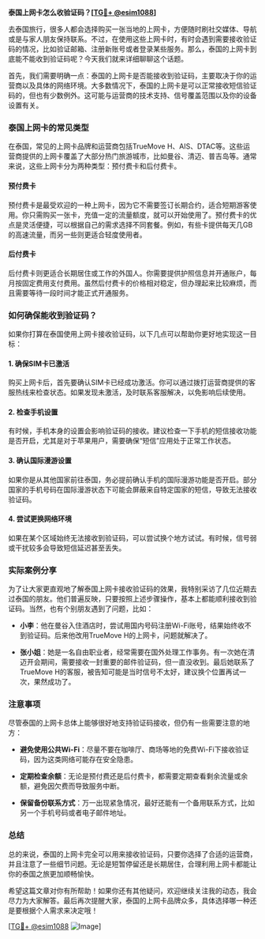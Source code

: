 **泰国上网卡怎么收验证码？[[TG💪+ @esim1088](https://t.me/s/esim1088)]**

去泰国旅行，很多人都会选择购买一张当地的上网卡，方便随时刷社交媒体、导航或是与家人朋友保持联系。不过，在使用这些上网卡时，有时会遇到需要接收验证码的情况，比如验证邮箱、注册新账号或者登录某些服务。那么，泰国的上网卡到底能不能收到验证码呢？今天我们就来详细聊聊这个话题。

首先，我们需要明确一点：泰国的上网卡是否能接收到验证码，主要取决于你的运营商以及具体的网络环境。大多数情况下，泰国的上网卡是可以正常接收短信验证码的，但也有少数例外。这可能与运营商的技术支持、信号覆盖范围以及你的设备设置有关。

### 泰国上网卡的常见类型

在泰国，常见的上网卡品牌和运营商包括TrueMove H、AIS、DTAC等。这些运营商提供的上网卡覆盖了大部分热门旅游城市，比如曼谷、清迈、普吉岛等。通常来说，这些上网卡分为两种类型：预付费卡和后付费卡。

#### 预付费卡

预付费卡是最受欢迎的一种上网卡，因为它不需要签订长期合约，适合短期游客使用。你只需购买一张卡，充值一定的流量额度，就可以开始使用了。预付费卡的优点是灵活便捷，可以根据自己的需求选择不同套餐。例如，有些卡提供每天几GB的高速流量，而另一些则更适合轻度使用者。

#### 后付费卡

后付费卡则更适合长期居住或工作的外国人。你需要提供护照信息并开通账户，每月按固定费用支付费用。虽然后付费卡的价格相对稳定，但办理起来比较麻烦，而且需要等待一段时间才能正式开通服务。

### 如何确保能收到验证码？

如果你打算在泰国使用上网卡接收验证码，以下几点可以帮助你更好地实现这一目标：

#### 1. 确保SIM卡已激活

购买上网卡后，首先要确认SIM卡已经成功激活。你可以通过拨打运营商提供的客服热线来检查状态。如果发现未激活，及时联系客服解决，以免影响后续使用。

#### 2. 检查手机设置

有时候，手机本身的设置会影响验证码的接收。建议检查一下手机的短信接收功能是否开启，尤其是对于苹果用户，需要确保“短信”应用处于正常工作状态。

#### 3. 确认国际漫游设置

如果你是从其他国家前往泰国，务必提前确认手机的国际漫游功能是否开启。部分国家的手机号码在国际漫游状态下可能会屏蔽来自特定国家的短信，导致无法接收验证码。

#### 4. 尝试更换网络环境

如果在某个区域始终无法接收到验证码，可以尝试换个地方试试。有时候，信号弱或干扰较多会导致短信延迟甚至丢失。

### 实际案例分享

为了让大家更直观地了解泰国上网卡接收验证码的效果，我特别采访了几位近期去过泰国的朋友。他们普遍反映，只要按照上述步骤操作，基本上都能顺利接收到验证码。当然，也有个别朋友遇到了问题，比如：

- **小李**：他在曼谷入住酒店时，尝试用国内号码注册Wi-Fi账号，结果始终收不到验证码。后来他改用TrueMove H的上网卡，问题就解决了。
  
- **张小姐**：她是一名自由职业者，经常需要在国外处理工作事务。有一次她在清迈开会期间，需要接收一封重要的邮件验证码，但一直没收到。最后她联系了TrueMove H的客服，被告知可能是当时信号不太好，建议换个位置再试一次，果然成功了。

### 注意事项

尽管泰国的上网卡总体上能够很好地支持验证码接收，但仍有一些需要注意的地方：

- **避免使用公共Wi-Fi**：尽量不要在咖啡厅、商场等地的免费Wi-Fi下接收验证码，因为这类网络可能存在安全隐患。
  
- **定期检查余额**：无论是预付费还是后付费卡，都需要定期查看剩余流量或余额，避免因欠费而导致服务中断。

- **保留备份联系方式**：万一出现紧急情况，最好还能有一个备用联系方式，比如另一个手机号码或者电子邮件地址。

### 总结

总的来说，泰国的上网卡完全可以用来接收验证码，只要你选择了合适的运营商，并且注意了一些细节问题。无论是短暂停留还是长期居住，合理利用上网卡都能让你的泰国之旅更加顺畅愉快。

希望这篇文章对你有所帮助！如果你还有其他疑问，欢迎继续关注我的动态，我会尽力为大家解答。最后再次提醒大家，泰国的上网卡品牌众多，具体选择哪一种还是要根据个人需求来决定哦！

[[TG💪+ @esim1088](https://t.me/s/esim1088) ![Image](https://i.postimg.cc/4NQfJmqS/Snipaste-2025-05-13-00-14-12.png)]